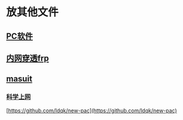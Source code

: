 # 放其他文件
## [PC软件](/other/PC-software.md)

## [内网穿透frp](/other/Frp.md)

## [masuit](https://masuit.com/misc/5)


### [科学上网](https://github.com/bannedbook/fanqiang/wiki)
[https://github.com/ldqk/new-pac](https://github.com/ldqk/new-pac)

